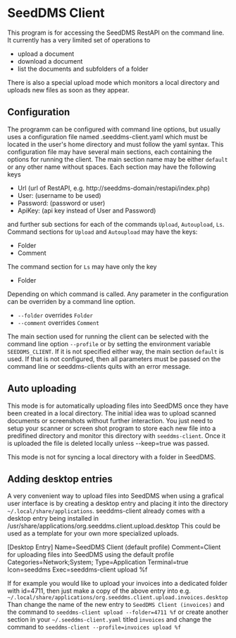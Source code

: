 SeedDMS Client
===============

This program is for accessing the SeedDMS RestAPI on the command line.
It currently has a very limited set of operations to

* upload a document
* download a document
* list the documents and subfolders of a folder

There is also a special upload mode which monitors a local directory
and uploads new files as soon as they appear.

Configuration
-------------

The programm can be configured with command line options, but usually
uses a configuration file named .seeddms-client.yaml which must be
located in the user's home directory and must follow the yaml syntax.
This configuration file may
have several main sections, each containing the options for running the
client. The main section name may be either `default` or any other name
without spaces. Each section may have the following keys

  * Url (url of RestAPI, e.g. http://seeddms-domain/restapi/index.php)
  * User: (username to be used)
  * Password: (password or user)
  * ApiKey: (api key instead of User and Password)

and further sub sections for each of the commands `Upload`,
`Autoupload`, `Ls`.  Command sections for `Upload` and `Autoupload`
may have the keys:

 * Folder
 * Comment

The command section for `Ls` may have only the key

 * Folder

Depending on which command is called. Any parameter in the
configuration can be overriden by a command line option.

  * `--folder` overrides `Folder`
  * `--comment` overrides `Comment`

The main section used for running the client can be selected with the
command line option `--profile` or by setting the environment variable
`SEEDDMS_CLIENT`.  If it is not specified either way, the main section
`default` is used. If that is not configured, then all parameters must
be passed on the command line or seeddms-clients quits with an error
message.

Auto uploading
---------------

This mode is for automatically uploading files into SeedDMS once they
have been created in a local directory. The initial idea was to
upload scanned documents or screenshots without further interaction.
You just need to setup your scanner or screen shot program to store
each new file into a predifined directory and monitor this directory
with `seeddms-client`. Once it is uploaded the file is deleted locally
unless --keep=true was passed.

This mode is not for syncing a local directory with a folder in SeedDMS. 

Adding desktop entries
-----------------------

A very convenient way to upload files into SeedDMS when using a grafical
user interface is by creating a desktop entry and placing it into
the directory `~/.local/share/applications`. seeddms-client already
comes with a desktop entry being installed in
/usr/share/applications/org.seeddms.client.upload.desktop
This could be used as a template for your own more specialized uploads.

  [Desktop Entry]
  Name=SeedDMS Client (default profile)
  Comment=Client for uploading files into SeedDMS using the default profile
  Categories=Network;System;
  Type=Application
  Terminal=true
  Icon=seeddms
  Exec=seeddms-client upload %f

If for example you would like to upload your invoices into a dedicated
folder with id=4711, then just make a copy of the above entry into e.g.
`~/.local/share/applications/org.seeddms.client.upload.invoices.desktop`
Than change the name of the new entry to `SeedDMS Client (invoices)`
and the command to `seeddms-client upload --folder=4711 %f` or create
another section in your `~/.seeddms-client.yaml` titled `invoices` and
change the command to `seeddms-client --profile=invoices upload %f`

